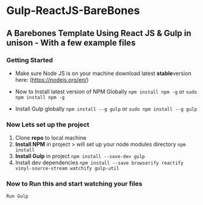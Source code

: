 # Gulp-ReactJS-BareBones
## A Barebones Template Using React JS &amp; Gulp in unison - With a few example files 

### Getting Started 

* Make sure Node JS is on your machine download latest **stable**version here:
(https://nodejs.org/en/)

* Now to Install latest version of NPM Globally
` npm install npm -g ` or ` sudo npm install npm -g `

* Install Gulp globally
` npm install --g gulp ` or ` sudo npm install --g gulp `


### Now Lets set up the project 

1. Clone **repo** to local machine
2. **Install NPM** in project > will set up your node modules directory `npm install`
3. **Install Gulp** in project ` npm install --save-dev gulp ` 
4. Install dev dependencies ` npm install --save browserify reactify vinyl-source-stream watchify gulp-util `

### Now to **Run** this and start watching your files
` Run Gulp `


